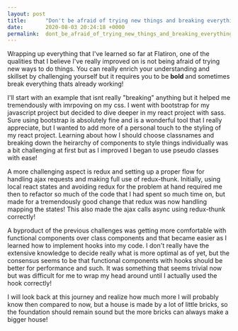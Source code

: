 ```yaml
---
layout: post
title:      "Don't be afraid of trying new things and breaking everything!"
date:       2020-08-03 20:24:18 +0000
permalink:  dont_be_afraid_of_trying_new_things_and_breaking_everything
---
```



Wrapping up everything that I've learned so far at Flatiron, one of the qualities that I believe I've really improved on is not being afraid of trying new ways to do things. You can really enrich your understanding and skillset by challenging yourself but it requires you to be <b> bold </b> and sometimes break everything thats already working! 
<p>I'll start with an example that isnt really "breaking" anything but it helped me tremendously with imrpoving on my css. I went with bootstrap for my javascript project but decided to dive deeper in my react project with sass. Sure using bootstrap is absolutely fine and is a wonderful tool that I really appreciate, but I wanted to add more of a personal touch to the styling of my react project. Learning about how I should choose classnames and breaking down the heirarchy of components to style things individually was a bit challenging at first but as I improved I began to use pseudo classes with ease! </p>
<p>A more challenging aspect is redux and setting up a proper flow for handling ajax requests and making full use of redux-thunk. Initially, using local react states and avoiding redux for the problem at hand required me then to refactor so much of the code that I had spent so much time on, but made for a tremendously good change that redux was now handling mapping the states! This also made the ajax calls async using redux-thunk correctly! </p>
<p>A byproduct of the previous challenges was getting more comfortable with functional components over class components and that became easier as I learned how to implement hooks into my code. I don't really have the extensive knowledge to decide really what is more optimal as of yet, but the consensus seems to be that functional components with hooks should be better for performance and such. It was something that seems trivial now but was difficult for me to wrap my head around until I actually used the hook correctly!</p>
I will look back at this journey and realize how much more I will probably know then compared to now, but a house is made by a lot of little bricks, so the foundation should remain sound but the more bricks can always make a bigger house!

